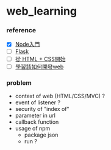 # web_learning
### reference
 - [x] [Node入門](https://www.nodebeginner.org/index-zh-tw.html)
 - [ ] [Flask](http://flask.pocoo.org/docs/1.0/tutorial/)
 - [ ] [從 HTML + CSS開始](http://www.thewebpractice.com/w3c/Style/Examples/011/firstcss-tr.html)
- [ ] [學習該如何開發web](https://developer.mozilla.org/zh-TW/docs/Learn)
### problem
* context of web (HTML/CSS/MVC) ?
* event of listener ?
* security of "index of"
* parameter in url
* callback function 
* usage of npm
    - package json
    - run ?